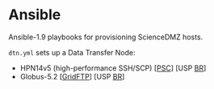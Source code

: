# Ansible

Ansible-1.9 playbooks for provisioning ScienceDMZ hosts.

`dtn.yml` sets up a Data Transfer Node:
- HPN14v5 (high-performance SSH/SCP) [<a href="http://www.psc.edu/index.php/hpn-ssh">PSC</a>] [USP <a href="https://wiki.rnp.br/pages/viewpage.action?pageId=88110308">BR</a>]
- Globus-5.2 [<a href="http://www.globus.org">GridFTP</a>] [USP <a href="https://wiki.rnp.br/display/sciencedmz/Desenvolvimento+DTN#DesenvolvimentoDTN-1.3.4.Instala%C3%A7%C3%A3odoGlobusToolkit">BR</a>]

